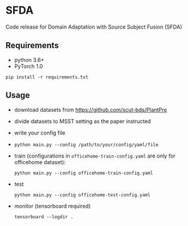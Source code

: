 # SFDA
Code release for Domain Adaptation with Source Subject Fusion (SFDA)

## Requirements
- python 3.6+
- PyTorch 1.0

`pip install -r requirements.txt`

## Usage

- download datasets from https://github.com/scut-bds/PlantPre

- divide datasets to MSST setting as the paper instructed

- write your config file

- `python main.py --config /path/to/your/config/yaml/file`

- train (configurations in `officehome-train-config.yaml` are only for officehome dataset):

  `python main.py --config officehome-train-config.yaml`

- test

  `python main.py --config officehome-test-config.yaml`
  
- monitor (tensorboard required)

  `tensorboard --logdir .`
